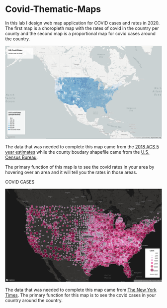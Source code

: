 # Covid-Thematic-Maps

In this lab I design web map application for COVID cases and rates in 2020. The first map is a choropleth map with the rates of covid in the country per county and the second map is a proportional map for covid cases around the country.

![](img/Covid-Rates.jpg)

The data that was needed to complete this map came from the [2018 ACS 5 year estimates](https://data.census.gov/cedsci/table?g=0100000US.050000&d=ACS%205-Year%20Estimates%20Data%20Profiles&tid=ACSDP5Y2018.DP05&hidePreview=true) while the county boudary shapefile came from the [U.S. Census Bureau](https://www.census.gov/geographies/mapping-files/time-series/geo/carto-boundary-file.html).

The primary function of this map is to see the covid rates in your area by hovering over an area and it will tell you the rates in those areas.

COVID CASES

![](img/Covid-Cases.JPG)

The data that was needed to complete this map came from [The New York Times](https://github.com/nytimes/covid-19-data/blob/43d32dde2f87bd4dafbb7d23f5d9e878124018b8/live/us-counties.csv). The primary function for this map is to see the covid cases in your country around the country. 

